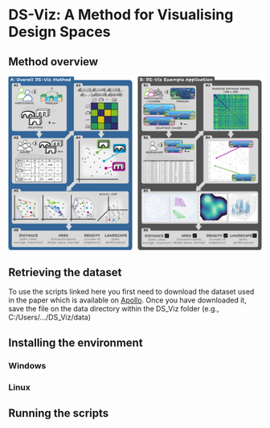 # DS-Viz: A Method for Visualising Design Spaces

## Method overview
![DS_Viz](https://github.com/epz0/DS_Viz/blob/main/data/images/DS_Viz.png)

## Retrieving the dataset
To use the scripts linked here you first need to download the dataset used in the paper which is available on [Apollo](https://doi.org/10.17863/CAM.104076). 
Once you have downloaded it, save the file on the data directory within the DS_Viz folder (e.g., C:/Users/.../DS_Viz/data)

## Installing the environment
### Windows

### Linux

## Running the scripts